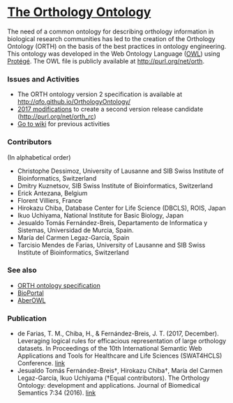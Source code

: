 # [The Orthology Ontology](http://qfo.github.io/OrthologyOntology/)
The need of a common ontology for describing orthology information in biological research communities has led to the creation of the Orthology Ontology (ORTH) on the basis of the best practices in ontology engineering. This ontology was developed in the Web Ontology Language ([OWL](http://www.w3.org/TR/owl2-overview/)) using [Protégé](http://protege.stanford.edu). 
The OWL file is publicly available at http://purl.org/net/orth.

### Issues and Activities
* The ORTH ontology version 2 specification is available at http://qfo.github.io/OrthologyOntology/ 
* [2017 modifications](https://docs.google.com/spreadsheets/d/1z2e1SVAAmkzn439dWdluukOEZilTl-ZTZcdGbnGyRAA/edit?ts=59b7776a#gid=0) to create a second version release candidate (http://purl.org/net/orth_rc)
* [Go to wiki](https://github.com/qfo/OrthologyOntology/wiki/Orthology-Ontology-wiki) for previous activities

### Contributors
(In alphabetical order)
* Christophe Dessimoz, University of Lausanne and SIB Swiss Institute of Bioinformatics, Switzerland
* Dmitry Kuznetsov, SIB Swiss Institute of Bioinformatics, Switzerland
* Erick Antezana, Belgium
* Florent Villiers, France
* Hirokazu Chiba, Database Center for Life Science (DBCLS), ROIS, Japan
* Ikuo Uchiyama, National Institute for Basic Biology, Japan
* Jesualdo Tomás Fernández-Breis, Departamento de Informatica y Sistemas, Universidad de Murcia, Spain.
* María del Carmen Legaz-García, Spain
* Tarcisio Mendes de Farias, University of Lausanne and SIB Swiss Institute of Bioinformatics, Switzerland

### See also
* [ORTH ontology specification](http://qfo.github.io/OrthologyOntology/)
* [BioPortal](http://bioportal.bioontology.org/ontologies/ORTH)
* [AberOWL](http://aber-owl.net/ontology/ORTH)

### Publication
* de Farias, T. M., Chiba, H., & Fernández-Breis, J. T. (2017, December). Leveraging logical rules for efficacious representation of large orthology datasets. In Proceedings of the 10th International Semantic Web Applications and Tools for Healthcare and Life Sciences (SWAT4HCLS) Conference. [link](http://ceur-ws.org/Vol-2042/paper36.pdf)
* Jesualdo Tomás Fernández-Breis†, Hirokazu Chiba†, María del Carmen Legaz-García, Ikuo Uchiyama (†Equal contributors). The Orthology Ontology: development and applications. Journal of Biomedical Semantics 7:34 (2016). [link](http://www.jbiomedsem.com/content/7/1/34)
